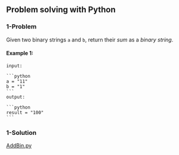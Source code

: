 ## Problem solving with Python
### 1-Problem
Given two binary strings ``a`` and ``b``, return their _sum_ as a _binary string_.
#### Example 1:
    input:

    ```python
    a = "11" 
    b = "1"
    ```
    output:

    ```python
    result = "100" 
    ```


### 1-Solution
[AddBin.py](www.github.com/BACKEND_PY/blob/main/Problem_solving/AddBin.py)